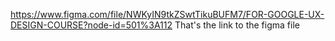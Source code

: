 https://www.figma.com/file/NWKyIN9tkZSwtTikuBUFM7/FOR-GOOGLE-UX-DESIGN-COURSE?node-id=501%3A112
That's the link to the figma file

